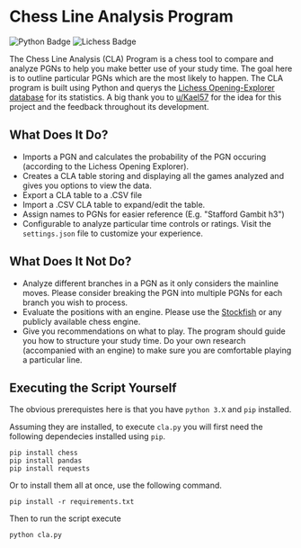 # Chess Line Analysis Program
![Python Badge](https://img.shields.io/badge/Python-007396?style=for-the-badge&labelColor=black&logo=Python&logoColor=white) 
![Lichess Badge](https://img.shields.io/badge/Lichess-FF6767?style=for-the-badge&labelColor=black&logo=Lichess&logoColor=white) 

The Chess Line Analysis (CLA) Program is a chess tool to compare and analyze PGNs to help you make better use of your study time. The goal here is to outline particular PGNs which are the most likely to happen. The CLA program is built using Python and querys the [Lichess Opening-Explorer database](https://lichess.org/api#tag/Opening-Explorer) for its statistics. A big thank you to [u/Kael57](https://www.reddit.com/user/Kael57) for the idea for this project and the feedback throughout its development. 

## What Does It Do?

- Imports a PGN and calculates the probability of the PGN occuring (according to the Lichess Opening Explorer).
- Creates a CLA table storing and displaying all the games analyzed and gives you options to view the data.
- Export a CLA table to a .CSV file
- Import a .CSV CLA table to expand/edit the table. 
- Assign names to PGNs for easier reference (E.g. "Stafford Gambit h3")
- Configurable to analyze particular time controls or ratings. Visit the `settings.json` file to customize your experience. 

## What Does It Not Do?

- Analyze different branches in a PGN as it only considers the mainline moves. Please consider breaking the PGN into multiple PGNs for each branch you wish to process. 
- Evaluate the positions with an engine. Please use the [Stockfish](https://stockfishchess.org/) or any publicly available chess engine.  
- Give you recommendations on what to play. The program should guide you how to structure your study time. Do your own research (accompanied with an engine) to make sure you are comfortable playing a particular line. 

## Executing the Script Yourself
The obvious prerequistes here is that you have `python 3.X` and `pip` installed. 

Assuming they are installed, to execute `cla.py` you will first need the following dependecies installed using `pip`. 

```
pip install chess
pip install pandas
pip install requests
```
Or to install them all at once, use the following command. 
```
pip install -r requirements.txt
```
Then to run the script execute
```
python cla.py
```

